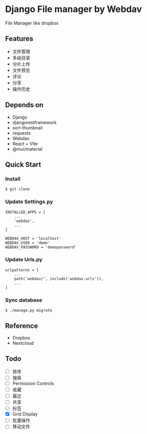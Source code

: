 # Django File manager by Webdav

File Manager like dropbox

## Features

* 文件管理
* 多级目录
* 分片上传
* 文件预览
* 评论
* 分享
* 操作历史

## Depends on

* Django
* djangorestframework
* sorl-thumbnail
* requests
* Webdav
* React + Vite
* @mui/material


## Quick Start

### Install

```
$ git clone 
```

### Update Settings.py

```
INSTALLED_APPS = [
    ...
    'webdav',
    ...
]

WEBDAV_HOST = 'localhost'
WEBDAV_USER = 'demo'
WEBDAV_PASSWORD = 'demopassword'
```

### Update Urls.py

```
urlpatterns = [
    ...
    path('webdav/', include('webdav.urls')),
    ...
]
```

### Sync database

```
$ ./manage.py migrate
```

## Reference

* Dropbox
* Nextcloud

## Todo

* [ ] 排序
* [ ] 搜索
* [ ] Permission Controls
* [ ] 收藏
* [ ] 最近
* [ ] 共享
* [ ] 标签
* [x] Grid Display
* [ ] 批量操作
* [ ] 移动文件
